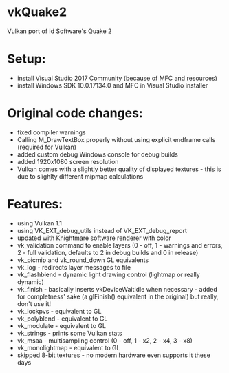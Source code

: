 # vkQuake2
Vulkan port of id Software's Quake 2

Setup:
===
- install Visual Studio 2017 Community (because of MFC and resources)
- install Windows SDK 10.0.17134.0 and MFC in Visual Studio installer

Original code changes:
===
- fixed compiler warnings
- Calling M_DrawTextBox properly without using explicit endframe calls (required for Vulkan)
- added custom debug Windows console for debug builds
- added 1920x1080 screen resolution
- Vulkan comes with a slightly better quality of displayed textures - this is due to slighlty different mipmap calculations

Features:
===
- using Vulkan 1.1
- using VK_EXT_debug_utils instead of VK_EXT_debug_report
- updated with Knightmare software renderer with color
- vk_validation command to enable layers (0 - off, 1 - warnings and errors, 2 - full validation, defaults to 2 in debug builds and 0 in release)
- vk_picmip and vk_round_down GL equivalents
- vk_log - redirects layer messages to file
- vk_flashblend - dynamic light drawing control (lightmap or really dynamic)
- vk_finish - basically inserts vkDeviceWaitIdle when necessary - added for completness' sake (a glFinish() equivalent in the original) but really, don't use it!
- vk_lockpvs - equivalent to GL
- vk_polyblend - equivalent to GL
- vk_modulate - equivalent to GL
- vk_strings - prints some Vulkan stats
- vk_msaa - multisampling control (0 - off, 1 - x2, 2 - x4, 3 - x8)
- vk_monolightmap - equivalent to GL
- skipped 8-bit textures - no modern hardware even supports it these days
